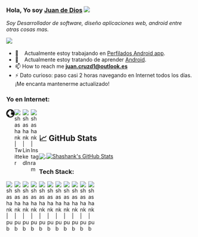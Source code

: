 ### Hola, Yo soy [Juan de Dios](https://Juancruzd.github.io/) <img src="https://media.giphy.com/media/hvRJCLFzcasrR4ia7z/giphy.gif" width="25px">

*Soy Desarrollador de software, diseño aplicaciones web, android entre otras cosas mas.*
<!--
**Ratheshprabakar/Ratheshprabakar** is a ✨ _special_ ✨ repository because its `README.md` (this file) appears on your GitHub profile.
-->

![](https://komarev.com/ghpvc/?username=Juancruzd&color=brightgreen&style=flat)

- 🔭 &nbsp;&nbsp; Actualmente estoy trabajando en [Perfilados Android app](https://play.google.com/store/apps/details?id=com.perfilados).
- 🌱 &nbsp;&nbsp; Actualmente estoy tratando de aprender [Android](https://developer.android.com/). 
- 📫 How to reach me **juan.cruzd1@outlook.es**
- ⚡ Dato curioso: paso casi 2 horas navegando en Internet todos los días. ¡Me encanta mantenerme actualizado!

### Yo en Internet:

[<img align="left" alt="shashank02051997.github.io" width="22px" src="https://raw.githubusercontent.com/iconic/open-iconic/master/svg/globe.svg" />][website]
[<img align="left" alt="shashank | Twitter" width="22px" src="https://cdn.jsdelivr.net/npm/simple-icons@v3/icons/twitter.svg" />][twitter]
[<img align="left" alt="shashank | LinkedIn" width="22px" src="https://cdn.jsdelivr.net/npm/simple-icons@v3/icons/linkedin.svg" />][linkedin]
[<img align="left" alt="shashank | Instagram" width="22px" src="https://cdn.jsdelivr.net/npm/simple-icons@v3/icons/instagram.svg" />][instagram]

<br />
<br />


## &#x1f4c8; GitHub Stats

<a href="https://github.com/Shashank02051997/Shashank02051997">
  <img align="center" src="https://github-readme-stats.vercel.app/api/top-langs/?username=Shashank02051997&hide=java,html&title_color=ffffff&text_color=c9cacc&icon_color=2bbc8a&bg_color=1d1f21" />
</a>
<a href="https://github.com/Shashank02051997/Shashank02051997">
  <img align="center" src="https://github-readme-stats.vercel.app/api?username=Shashank02051997&show_icons=true&line_height=27&count_private=true&title_color=ffffff&text_color=c9cacc&icon_color=2bbc8a&bg_color=1d1f21" alt="Shashank's GitHub Stats" />
</a>


### Tech Stack:

[<img align="left" alt="shashank | pub" width="22px" src="https://cdn.jsdelivr.net/npm/simple-icons@v3/icons/android.svg" />][website]
[<img align="left" alt="shashank | pub" width="22px" src="https://cdn.jsdelivr.net/npm/simple-icons@v3/icons/java.svg" />][website]
[<img align="left" alt="shashank | pub" width="22px" src="https://cdn.jsdelivr.net/npm/simple-icons@v3/icons/kotlin.svg" />][website]
[<img align="left" alt="shashank | pub" width="22px" src="https://cdn.jsdelivr.net/npm/simple-icons@v3/icons/gradle.svg" />][website]
[<img align="left" alt="shashank | pub" width="22px" src="https://cdn.jsdelivr.net/npm/simple-icons@v3/icons/flutter.svg" />][website]
[<img align="left" alt="shashank | pub" width="22px" src="https://cdn.jsdelivr.net/npm/simple-icons@v3/icons/dart.svg" />][website]
[<img align="left" alt="shashank | pub" width="22px" src="https://cdn.jsdelivr.net/npm/simple-icons@v3/icons/jekyll.svg" />][website]
[<img align="left" alt="shashank | pub" width="22px" src="https://cdn.jsdelivr.net/npm/simple-icons@v3/icons/hugo.svg" />][website]
[<img align="left" alt="shashank | pub" width="22px" src="https://cdn.jsdelivr.net/npm/simple-icons@v3/icons/git.svg" />][website]
[<img align="left" alt="shashank | pub" width="22px" src="https://cdn.jsdelivr.net/npm/simple-icons@v3/icons/python.svg" />][website]
[<img align="left" alt="shashank | pub" width="22px" src="https://cdn.jsdelivr.net/npm/simple-icons@v3/icons/figma.svg" />][website]

[website]: shashank02051997.github.io
[twitter]: https://twitter.com/shashank020597
[instagram]: https://www.instagram.com/shanky4you/
[linkedin]: https://www.linkedin.com/in/shashank-singhal-a87729b5/
